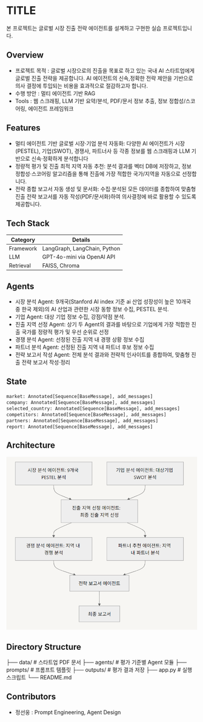 # TITLE
본 프로젝트는 글로벌 시장 진출 전략 에이전트를 설계하고 구현한 실습 프로젝트입니다.

## Overview

- 프로젝트 목적 : 글로벌 시장으로의 진출을 목표로 하고 있는 국내 AI 스타트업에게 글로벌 진출 전략을 제공합니다.
                 AI 에이전트의 신속,정확한 전략 제안을 기반으로 의사 결정에 투입되는 비용을 효과적으로 절감하고자 합니다.  
- 수행 방안 : 멀티 에이전트 기반 RAG 
- Tools : 웹 스크래핑, LLM 기반 요약/분석, PDF/문서 정보 추출, 정보 정합성/스코어링, 에이전트 프레임워크 

## Features

- 멀티 에이전트 기반 글로벌 시장·기업 분석 자동화: 다양한 AI 에이전트가 시장(PESTEL), 기업(SWOT), 경쟁사, 파트너사 등 각종 정보를 웹 스크래핑과 LLM 기반으로 신속·정확하게 분석합니다
- 정량적 평가 및 진출 최적 지역 자동 추천: 분석 결과를 벡터 DB에 저장하고, 정보 정합성·스코어링 알고리즘을 통해 진출에 가장 적합한 국가/지역을 자동으로 선정합니다.
- 전략 종합 보고서 자동 생성 및 문서화: 수집·분석된 모든 데이터를 종합하여 맞춤형 진출 전략 보고서를 자동 작성(PDF/문서화)하여 의사결정에 바로 활용할 수 있도록 제공합니다.


## Tech Stack 

| Category   | Details                      |
|------------|------------------------------|
| Framework  | LangGraph, LangChain, Python |
| LLM        | GPT-4o-mini via OpenAI API   |
| Retrieval  | FAISS, Chroma                |


## Agents
 
- 시장 분석 Agent: 9개국(Stanford AI index 기준 ai 산업 성장성이 높은 10개국 중 한국 제외)의 AI 산업과 관련한 시장 동향 정보 수집, PESTEL 분석. 
- 기업 Agent: 대상 기업 정보 수집, 강점/약점 분석.
- 진출 지역 선정 Agent: 상기 두 Agent의 결과를 바탕으로 기업에게 가장 적합한 진출 국가를 정량적 평가 및 우선 순위로 선정
- 경쟁 분석 Agent: 선정된 진출 지역 내 경쟁 상황 정보 수집
- 파트너 분석 Agent: 선정된 진출 지역 내 파트너 후보 정보 수집 
- 전략 보고서 작성 Agent: 전체 분석 결과와 전략적 인사이트를 종합하여, 맞춤형 진출 전략 보고서 작성·정리

## State 
    market: Annotated[Sequence[BaseMessage], add_messages]
    company: Annotated[Sequence[BaseMessage], add_messages]
    selected_country: Annotated[Sequence[BaseMessage], add_messages]
    competitors: Annotated[Sequence[BaseMessage], add_messages]
    partners: Annotated[Sequence[BaseMessage], add_messages]
    report: Annotated[Sequence[BaseMessage], add_messages]


## Architecture
![graphdiagram](./graphdiagram.PNG)

## Directory Structure
├── data/                  # 스타트업 PDF 문서
├── agents/                # 평가 기준별 Agent 모듈
├── prompts/               # 프롬프트 템플릿
├── outputs/               # 평가 결과 저장
├── app.py                 # 실행 스크립트
└── README.md

## Contributors 
- 정선웅 : Prompt Engineering, Agent Design 

